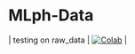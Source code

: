 # MLph-Data

| testing on raw_data |  [![Colab](https://colab.research.google.com/assets/colab-badge.svg)](https://colab.research.google.com/drive/1gabgBjMvQJJJaHYE3W-QuX8PyxtnBtmy?usp=sharing) |
